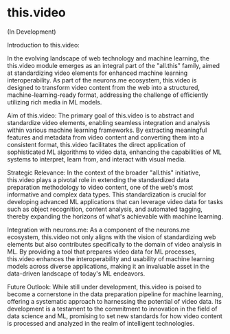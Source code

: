 # this.video

(In Development)

Introduction to this.video:

In the evolving landscape of web technology and machine learning, the this.video module emerges as an integral part of the "all.this" family, aimed at standardizing video elements for enhanced machine learning interoperability. As part of the neurons.me ecosystem, this.video is designed to transform video content from the web into a structured, machine-learning-ready format, addressing the challenge of efficiently utilizing rich media in ML models.

Aim of this.video:
The primary goal of this.video is to abstract and standardize video elements, enabling seamless integration and analysis within various machine learning frameworks. By extracting meaningful features and metadata from video content and converting them into a consistent format, this.video facilitates the direct application of sophisticated ML algorithms to video data, enhancing the capabilities of ML systems to interpret, learn from, and interact with visual media.

Strategic Relevance:
In the context of the broader "all.this" initiative, this.video plays a pivotal role in extending the standardized data preparation methodology to video content, one of the web's most informative and complex data types. This standardization is crucial for developing advanced ML applications that can leverage video data for tasks such as object recognition, content analysis, and automated tagging, thereby expanding the horizons of what's achievable with machine learning.

Integration with neurons.me:
As a component of the neurons.me ecosystem, this.video not only aligns with the vision of standardizing web elements but also contributes specifically to the domain of video analysis in ML. By providing a tool that prepares video data for ML processes, this.video enhances the interoperability and usability of machine learning models across diverse applications, making it an invaluable asset in the data-driven landscape of today's ML endeavors.

Future Outlook:
While still under development, this.video is poised to become a cornerstone in the data preparation pipeline for machine learning, offering a systematic approach to harnessing the potential of video data. Its development is a testament to the commitment to innovation in the field of data science and ML, promising to set new standards for how video content is processed and analyzed in the realm of intelligent technologies.
